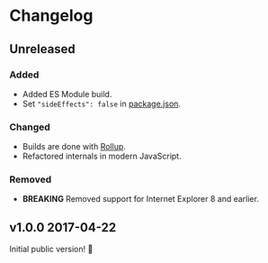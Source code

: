 # Changelog

## Unreleased

### Added

- Added ES Module build.
- Set `"sideEffects": false` in [package.json](./package.json).

### Changed

- Builds are done with [Rollup](http://rollupjs.org).
- Refactored internals in modern JavaScript.

### Removed

- **BREAKING** Removed support for Internet Explorer 8 and earlier.

## v1.0.0 2017-04-22

Initial public version! :tada:

